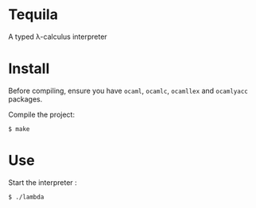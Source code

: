 # Tequila
A typed λ-calculus interpreter

# Install

Before compiling, ensure you have `ocaml`, `ocamlc`, `ocamllex` and `ocamlyacc` packages.

Compile the project:
```
$ make
```

# Use

Start the interpreter :
```
$ ./lambda
```
